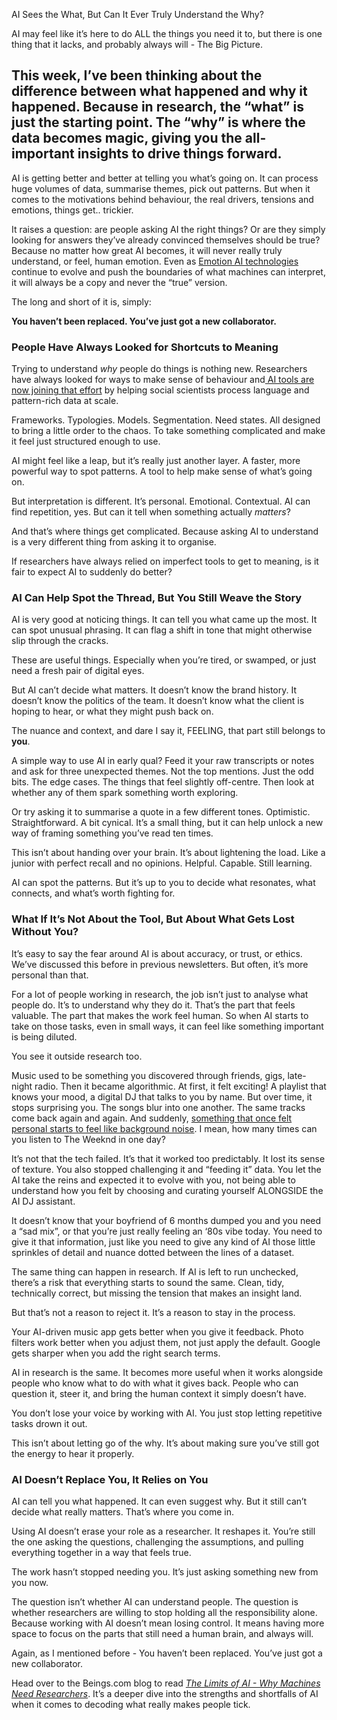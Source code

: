 <a id="_heading=h.3200w57c5vee"></a>AI Sees the What, But Can It Ever Truly Understand the Why?

AI may feel like it’s here to do ALL the things you need it to, but there is one thing that it lacks, and probably always will \- The Big Picture\. 

## <a id="_heading=h.ydhtpcny9r89"></a>This week, I’ve been thinking about the difference between what happened and why it happened\. Because in research, the “what” is just the starting point\. The “why” is where the data becomes magic, giving you the all\-important insights to drive things forward\.

AI is getting better and better at telling you what’s going on\. It can process huge volumes of data, summarise themes, pick out patterns\. But when it comes to the motivations behind behaviour,  the real drivers, tensions and emotions, things get\.\. trickier\.

It raises a question: are people asking AI the right things? Or are they simply looking for answers they’ve already convinced themselves should be true? Because no matter how great AI becomes, it will never really truly understand, or feel, human emotion\. Even as [Emotion AI technologies](https://www.byteplus.com/en/topic/208052?title=ai-based-emotion-recognition-in-2024-unveiling-the-future-of-emotional-intelligence-technology) continue to evolve and push the boundaries of what machines can interpret, it will always be a copy and never the “true” version\. 

The long and short of it is, simply:

__You haven’t been replaced\. You’ve just got a new collaborator\.__

### <a id="_heading=h.2jzewch71zs1"></a>__People Have Always Looked for Shortcuts to Meaning__

Trying to understand *why* people do things is nothing new\. Researchers have always looked for ways to make sense of behaviour and[ AI tools are now joining that effort](https://cse.engin.umich.edu/stories/how-ai-tools-can-help-us-understand-human-behavior) by helping social scientists process language and pattern\-rich data at scale\.

Frameworks\. Typologies\. Models\. Segmentation\. Need states\. All designed to bring a little order to the chaos\. To take something complicated and make it feel just structured enough to use\.

AI might feel like a leap, but it’s really just another layer\. A faster, more powerful way to spot patterns\. A tool to help make sense of what’s going on\.

But interpretation is different\. It’s personal\. Emotional\. Contextual\. AI can find repetition, yes\. But can it tell when something actually *matters*?

And that’s where things get complicated\. Because asking AI to understand is a very different thing from asking it to organise\.

If researchers have always relied on imperfect tools to get to meaning, is it fair to expect AI to suddenly do better?

### <a id="_heading=h.ky8pmhg19s80"></a>__AI Can Help Spot the Thread, But You Still Weave the Story__

AI is very good at noticing things\. It can tell you what came up the most\. It can spot unusual phrasing\. It can flag a shift in tone that might otherwise slip through the cracks\.

These are useful things\. Especially when you’re tired, or swamped, or just need a fresh pair of digital eyes\.

But AI can’t decide what matters\. It doesn’t know the brand history\. It doesn’t know the politics of the team\. It doesn’t know what the client is hoping to hear, or what they might push back on\. 

The nuance and context, and dare I say it, FEELING, that part still belongs to __you__\.

A simple way to use AI in early qual? Feed it your raw transcripts or notes and ask for three unexpected themes\. Not the top mentions\. Just the odd bits\. The edge cases\. The things that feel slightly off\-centre\. Then look at whether any of them spark something worth exploring\.

Or try asking it to summarise a quote in a few different tones\. Optimistic\. Straightforward\. A bit cynical\. It’s a small thing, but it can help unlock a new way of framing something you’ve read ten times\.

This isn’t about handing over your brain\. It’s about lightening the load\. Like a junior with perfect recall and no opinions\. Helpful\. Capable\. Still learning\.

AI can spot the patterns\. But it’s up to you to decide what resonates, what connects, and what’s worth fighting for\.

### <a id="_heading=h.8um833ouqeqq"></a>__What If It’s Not About the Tool, But About What Gets Lost Without You?__

It’s easy to say the fear around AI is about accuracy, or trust, or ethics\. We’ve discussed this before in previous newsletters\. But often, it’s more personal than that\.

For a lot of people working in research, the job isn’t just to analyse what people do\. It’s to understand why they do it\. That’s the part that feels valuable\. The part that makes the work feel human\. So when AI starts to take on those tasks, even in small ways, it can feel like something important is being diluted\.

You see it outside research too\.

Music used to be something you discovered through friends, gigs, late\-night radio\. Then it became algorithmic\. At first, it felt exciting\! A playlist that knows your mood, a digital DJ that talks to you by name\. But over time, it stops surprising you\. The songs blur into one another\. The same tracks come back again and again\. And suddenly, [something that once felt personal starts to feel like background noise](https://www.threads.net/@crumbler/post/CwV4Y5-SXSZ/after-a-long-period-of-enjoying-spotifys-ai-dj-i-feel-like-ive-hit-a-wall-where-)\. I mean, how many times can you listen to The Weeknd in one day? 

It’s not that the tech failed\. It’s that it worked too predictably\. It lost its sense of texture\. You also stopped challenging it and “feeding it” data\. You let the AI take the reins and expected it to evolve with you, not being able to understand how you felt by choosing and curating yourself ALONGSIDE the AI DJ assistant\.    
  
It doesn’t know that your boyfriend of 6 months dumped you and you need a “sad mix”, or that you’re just really feeling an ‘80s vibe today\. You need to give it that information, just like you need to give any kind of AI those little sprinkles of detail and nuance dotted between the lines of a dataset\. 

The same thing can happen in research\. If AI is left to run unchecked, there’s a risk that everything starts to sound the same\. Clean, tidy, technically correct,  but missing the tension that makes an insight land\.

But that’s not a reason to reject it\. It’s a reason to stay in the process\.

Your AI\-driven music app gets better when you give it feedback\. Photo filters work better when you adjust them, not just apply the default\. Google gets sharper when you add the right search terms\.

AI in research is the same\. It becomes more useful when it works alongside people who know what to do with what it gives back\. People who can question it, steer it, and bring the human context it simply doesn’t have\.

You don’t lose your voice by working with AI\. You just stop letting repetitive tasks drown it out\.

This isn’t about letting go of the why\. It’s about making sure you’ve still got the energy to hear it properly\.

### <a id="_heading=h.gfvfbwkwq1pz"></a>__AI Doesn’t Replace You, It Relies on You__

AI can tell you what happened\. It can even suggest why\. But it still can’t decide what really matters\. That’s where you come in\.

Using AI doesn’t erase your role as a researcher\. It reshapes it\. You’re still the one asking the questions, challenging the assumptions, and pulling everything together in a way that feels true\.

The work hasn’t stopped needing you\. It’s just asking something new from you now\.

The question isn’t whether AI can understand people\. The question is whether researchers are willing to stop holding all the responsibility alone\. Because working with AI doesn’t mean losing control\. It means having more space to focus on the parts that still need a human brain, and always will\.

Again, as I  mentioned before \- You haven’t been replaced\. You’ve just got a new collaborator\.

Head over to the Beings\.com blog to read [*The Limits of AI \- Why Machines Need Researchers*](https://beings.com/limits-of-ai/)\. It’s a deeper dive into the strengths and shortfalls of AI when it comes to decoding what really makes people tick\.

